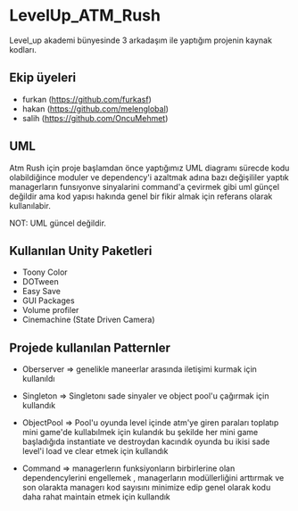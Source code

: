 
# LevelUp_ATM_Rush

Level_up akademi bünyesinde 3 arkadaşım ile yaptığım projenin 
kaynak kodları.




## Ekip üyeleri

- furkan (https://github.com/furkasf)
- hakan (https://github.com/melenglobal)
- salih (https://github.com/OncuMehmet)


## UML

Atm Rush için proje başlamdan önce yaptığımız UML diagramı sürecde
kodu olabildiğince moduler ve dependency'i azaltmak adına bazı
değişililer yaptık managerların funsıyonve sinyalarini command'a
çevirmek gibi uml günçel değildir ama kod yapısı hakında genel bir fikir
almak için referans olarak kullanılabir.

NOT: UML güncel değildir.

 
## Kullanılan Unity Paketleri

- Toony Color
- DOTween
- Easy Save
- GUI Packages
- Volume profiler
- Cinemachine (State Driven Camera)


## Projede kullanılan Patternler

- Oberserver => genelikle maneerlar arasında iletişimi kurmak için
kullanıldı

- Singleton => Singletonı sade sinyaler ve object pool'u çağırmak
için kullandık

- ObjectPool => Pool'u oyunda level içinde atm'ye giren paraları
toplatıp mini game'de kullabılmek için kulandık bu şekilde her
mini game başladığıda instantiate ve destroydan kacındık oyunda
bu ikisi sade level'i load ve clear etmek için kullandık

- Command => managerlerın funksiyonların birbirlerine olan dependencylerini engellemek , managerların modüllerliğini arttırmak ve son olarakta 
    managerı kod sayısını minimize edip genel olarak kodu daha rahat maintain
    etmek için kullandık 



